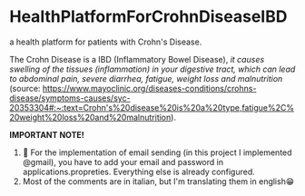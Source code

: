 # HealthPlatformForCrohnDiseaseIBD
a health platform for patients with Crohn's Disease.

The Crohn Disease is a IBD (Inflammatory Bowel Disease), _it causes swelling of the tissues (inflammation) in your digestive tract, which can lead to abdominal pain, severe diarrhea, fatigue, weight loss and malnutrition_ (source: https://www.mayoclinic.org/diseases-conditions/crohns-disease/symptoms-causes/syc-20353304#:~:text=Crohn's%20disease%20is%20a%20type,fatigue%2C%20weight%20loss%20and%20malnutrition).



**IMPORTANT NOTE!**
1) 📧 For the implementation of email sending (in this project I implemented @gmail), you have to add your email and password in applications.propreties.
Everything else is already configured.
2) Most of the comments are in italian, but I'm translating them in english😁
